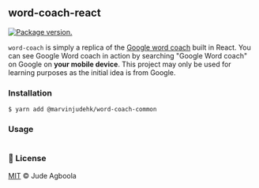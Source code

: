 ## word-coach-react

<a href="https://npm.im/react"><img src="https://img.shields.io/npm/v/react.svg?color=gold&style=flat-square" alt="Package version."></a>

`word-coach` is simply a replica of the [Google word coach](https://www.seoexpertindelhi.in/google-word-coach/) built in React. You can see Google Word coach in action by searching "Google Word coach" on Google on **your mobile device**. This project may only be used for learning purposes as the initial idea is from Google.


### Installation

```
$ yarn add @marvinjudehk/word-coach-common
```

### Usage
```
```

### 📝 License

[MIT](https://github.com/marvinjude/word-coach/license.md) © Jude Agboola
